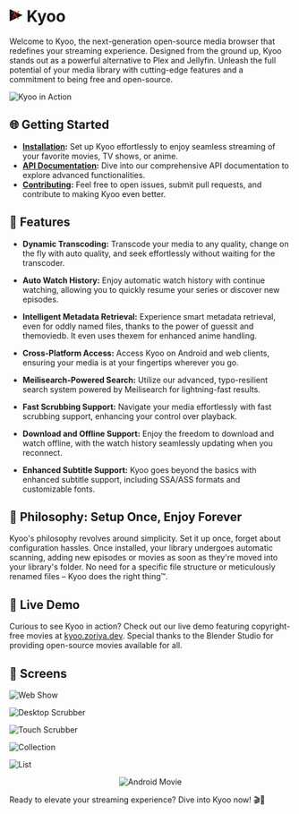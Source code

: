 # <img width="24px" src="./icons/icon-256x256.png" alt=""> Kyoo

Welcome to Kyoo, the next-generation open-source media browser that redefines your streaming experience. Designed from the ground up, Kyoo stands out as a powerful alternative to Plex and Jellyfin. Unleash the full potential of your media library with cutting-edge features and a commitment to being free and open-source.

![Kyoo in Action](https://raw.githubusercontent.com/zoriya/kyoo/screens/home.png)

## 🌐 Getting Started

- **[Installation](./INSTALLING.md):** Set up Kyoo effortlessly to enjoy seamless streaming of your favorite movies, TV shows, or anime.
- **[API Documentation](https://kyoo.zoriya.dev/api/doc):** Dive into our comprehensive API documentation to explore advanced functionalities.
- **[Contributing](./CONTRIBUTING.md):** Feel free to open issues, submit pull requests, and contribute to making Kyoo even better.

## 🚀 Features

- **Dynamic Transcoding:** Transcode your media to any quality, change on the fly with auto quality, and seek effortlessly without waiting for the transcoder.
  
- **Auto Watch History:** Enjoy automatic watch history with continue watching, allowing you to quickly resume your series or discover new episodes.

- **Intelligent Metadata Retrieval:** Experience smart metadata retrieval, even for oddly named files, thanks to the power of guessit and themoviedb. It even uses thexem for enhanced anime handling.

- **Cross-Platform Access:** Access Kyoo on Android and web clients, ensuring your media is at your fingertips wherever you go.

- **Meilisearch-Powered Search:** Utilize our advanced, typo-resilient search system powered by Meilisearch for lightning-fast results.

- **Fast Scrubbing Support:** Navigate your media effortlessly with fast scrubbing support, enhancing your control over playback.

- **Download and Offline Support:** Enjoy the freedom to download and watch offline, with the watch history seamlessly updating when you reconnect.

- **Enhanced Subtitle Support:** Kyoo goes beyond the basics with enhanced subtitle support, including SSA/ASS formats and customizable fonts.

## 🌟 Philosophy: Setup Once, Enjoy Forever

Kyoo's philosophy revolves around simplicity. Set it up once, forget about configuration hassles. Once installed, your library undergoes automatic scanning, adding new episodes or movies as soon as they're moved into your library's folder. No need for a specific file structure or meticulously renamed files – Kyoo does the right thing™.

## 🔗 Live Demo

Curious to see Kyoo in action? Check out our live demo featuring copyright-free movies at [kyoo.zoriya.dev](https://kyoo.zoriya.dev). Special thanks to the Blender Studio for providing open-source movies available for all.

## 👀 Screens

![Web Show](https://raw.githubusercontent.com/zoriya/kyoo/screens/show-details.png)

![Desktop Scrubber](https://raw.githubusercontent.com/zoriya/kyoo/screens/hover-scrubber.png)

![Touch Scrubber](https://raw.githubusercontent.com/zoriya/kyoo/screens/bottom-scrubber.png)

![Collection](https://raw.githubusercontent.com/zoriya/kyoo/screens/collection.png)

![List](https://raw.githubusercontent.com/zoriya/kyoo/screens/list.png)

<p align="center"><img src="https://raw.githubusercontent.com/zoriya/kyoo/screens/android-movie.png" alt="Android Movie" width="350"></p>

Ready to elevate your streaming experience? Dive into Kyoo now! 🎬🎉
